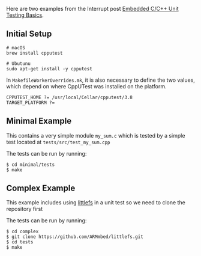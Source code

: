 Here are two examples from the Interrupt post [Embedded C/C++ Unit Testing Basics](https://interrupt.memfault.com/blog/unittests-cpputest). 

## Initial Setup

```
# macOS
brew install cpputest

# Ubutunu
sudo apt-get install -y cpputest
```

In `MakefileWorkerOverrides.mk`, it is also necessary to define the two values, which depend
on where CppUTest was installed on the platform.

```
CPPUTEST_HOME ?= /usr/local/Cellar/cpputest/3.8
TARGET_PLATFORM ?= 
```

## Minimal Example

This contains a very simple module `my_sum.c` which is tested by a simple test located at `tests/src/test_my_sum.cpp`

The tests can be run by running:

```
$ cd minimal/tests
$ make
```

## Complex Example

This example includes using [littlefs](https://github.com/ARMmbed/littlefs) in a unit test so we
need to clone the repository first

The tests can be run by running:

```
$ cd complex
$ git clone https://github.com/ARMmbed/littlefs.git
$ cd tests
$ make
```
